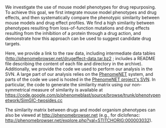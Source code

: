We investigate the use of mouse model phenotypes for drug
repurposing. To achieve this goal, we first integrate mouse model
phenotypes and drug effects, and then systematically compare the
phenotypic similarity between mouse models and drug effect profiles.
We find a high similarity between phenotypes resulting from loss-of-function mutations and drug effects resulting from the inhibition of a
protein through a drug action, and demonstrate how this approach
can be used to suggest candidate drug targets.

Here, we provide a link to the raw data, including intermediate data tables (http://phenomebrowser.net/drugeffect-data.tar.bz2 ; includes a README file describing the content of each file and directory in the archive). Additionally, we provide the code we used to perform our analysis in the SVN. A large part of our analysis relies on the [PhenomeNET](http://phenomebrowser.net) system, and parts of the code we used is hosted in the [PhenomeNET project's SVN](https://code.google.com/p/phenomeblast/). In particular, the code to generate the similarity matrix using our non-symmetrical measure of similarity is available at https://code.google.com/p/phenomeblast/source/browse/trunk/phenotypenetwork/SimGIC-twosides.cc

The similarity matrix between drugs and model organism phenotypes can also be viewed at http://phenomebrowser.net (e.g., for diclofenac: http://phenomebrowser.net/explore.php?val=STITCHORIG:000003032).